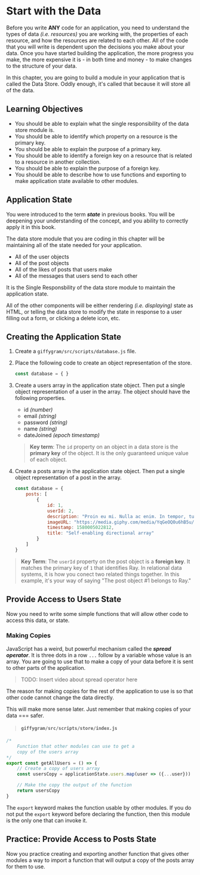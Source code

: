 # Start with the Data

Before you write **ANY** code for an application, you need to understand the types of data _(i.e. resources)_ you are working with, the properties of each resource, and how the resources are related to each other. All of the code that you will write is dependent upon the decisions you make about your data. Once you have started building the application, the more progress you make, the more expensive it is - in both time and money - to make changes to the structure of your data.

In this chapter, you are going to build a module in your application that is called the Data Store. Oddly enough, it's called that because it will store all of the data.

## Learning Objectives

* You should be able to explain what the single responsibility of the data store module is.
* You should be able to identify which property on a resource is the primary key.
* You should be able to explain the purpose of a primary key.
* You should be able to identify a foreign key on a resource that is related to a resource in another collection.
* You should be able to explain the purpose of a foreign key.
* You should be able to describe how to use functions and exporting to make application state available to other modules.

## Application State

You were introduced to the term **_state_** in previous books. You will be deepening your understanding of the concept, and you ability to correctly apply it in this book.

The data store module that you are coding in this chapter will be maintaining all of the state needed for your application.

* All of the user objects
* All of the post objects
* All of the likes of posts that users make
* All of the messages that users send to each other

It is the Single Responsbility of the data store module to maintain the application state.

All of the other components will be either rendering _(i.e. displaying)_ state as HTML, or telling the data store to modify the state in response to a user filling out a form, or clicking a delete icon, etc.

## Creating the Application State

1. Create a `giffygram/src/scripts/database.js` file.
1. Place the following code to create an object representation of the store.
    ```js
    const database = { }
    ```
1. Create a users array in the application state object. Then put a single object representation of a user in the array. The object should have the following properties.
    * id _(number)_
    * email _(string)_
    * password _(string)_
    * name _(string)_
    * dateJoined _(epoch timestamp)_

    > **Key term**: The `id` property on an object in a data store is the **primary key** of the object. It is the only guaranteed unique value of each object.
1. Create a posts array in the application state object. Then put a single object representation of a post in the array.
    ```js
    const database = {
        posts: [
            {
                id: 1,
                userId: 2,
                description: "Proin eu mi. Nulla ac enim. In tempor, turpis nec euismod scelerisque, quam turpis adipiscing lorem, vitae mattis nibh ligula nec sem.",
                imageURL: "https://media.giphy.com/media/YqGeOQ0u6hB5u/giphy-downsized.gif",
                timestamp: 1580005022812,
                title: "Self-enabling directional array"
            }
        ]
    }
    ```

> **Key Term**: The `userId` property on the post object is a **foreign key**. It matches the primary key of `1` that identifies Ray. In relational data systems, it is how you conect two related things together. In this example, it's your way of saying "The post object #1 belongs to Ray."

## Provide Access to Users State

Now you need to write some simple functions that will allow other code to access this data, or state.

### Making Copies

JavaScript has a weird, but powerful mechanism called the _**spread operator**_. It is three dots in a row `...` follow by a variable whose value is an array. You are going to use that to make a copy of your data before it is sent to other parts of the application.

> TODO: Insert video about spread operator here

The reason for making copies for the rest of the application to use is so that other code cannot change the data directly.

This will make more sense later. Just remember that making copies of your data === safer.

> #### `giffygram/src/scripts/store/index.js`

```js
/*
    Function that other modules can use to get a
    copy of the users array
*/
export const getAllUsers = () => {
    // Create a copy of users array
    const usersCopy = applicationState.users.map(user => ({...user}))

    // Make the copy the output of the function
    return usersCopy
}
```

The `export` keyword makes the function usable by other modules. If you do not put the `export` keyword before declaring the function, then this module is the only one that can invoke it.

## Practice: Provide Access to Posts State

Now you practice creating and exporting another function that gives other modules a way to import a function that will output a copy of the posts array for them to use.